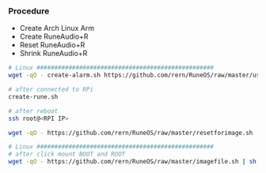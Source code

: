 ### Procedure

- Create Arch Linux Arm
- Create RuneAudio+R
- Reset RuneAudio+R
- Shrink RuneAudio+R

```sh
# Linux ##################################################
wget -qO - create-alarm.sh https://github.com/rern/RuneOS/raw/master/usr/local/bin/create-alarm.sh | sh

# after connected to RPi
create-rune.sh

# after reboot
ssh root@<RPI IP>

wget -qO - https://github.com/rern/RuneOS/raw/master/resetforimage.sh | sh

# Linux ##################################################
# after click mount BOOT and ROOT
wget -qO - https://github.com/rern/RuneOS/raw/master/imagefile.sh | sh
```
